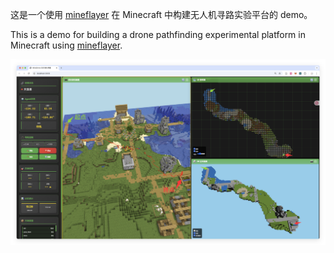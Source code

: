 这是一个使用 [mineflayer](https://prismarinejs.github.io/mineflayer/#/) 在 Minecraft 中构建无人机寻路实验平台的 demo。

This is a demo for building a drone pathfinding experimental platform in Minecraft using [mineflayer](https://prismarinejs.github.io/mineflayer/#/).

![MineDrone Demo](https://github.com/Ninot1Quyi/mineDrone/raw/main/screenshot/view1.png)
